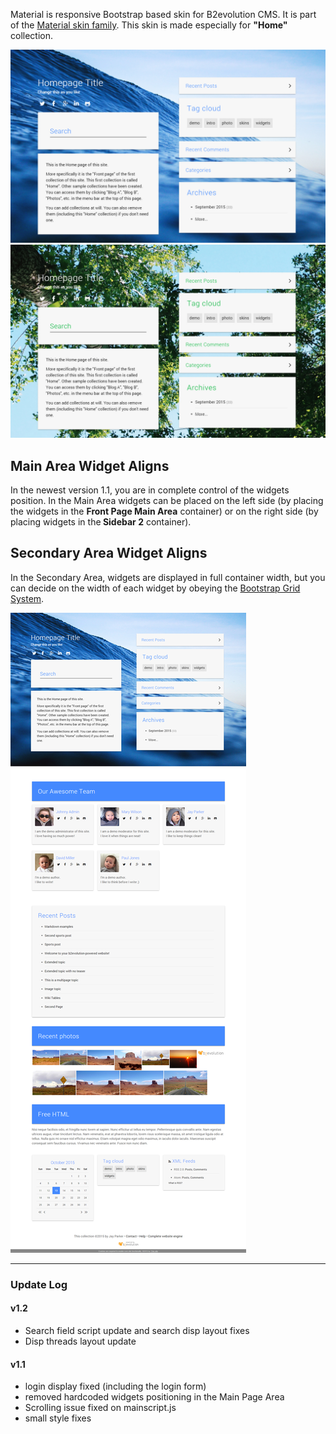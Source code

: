 Material is responsive Bootstrap based skin for B2evolution CMS. It is part of the <a href="http://skins.b2evolution.net/material:">Material skin family</a>.
This skin is made especially for <strong>"Home"</strong> collection.

![disp=front](skinshot.jpg)
![disp=front](skinshot_1.jpg)

## Main Area Widget Aligns
In the newest version 1.1, you are in complete control of the widgets position. In the Main Area widgets can be placed on the left side (by placing the widgets in the <strong>Front Page Main Area</strong> container) or on the right side (by placing widgets in the<strong> Sidebar 2</strong> container).

## Secondary Area Widget Aligns
In the Secondary Area, widgets are displayed in full container width, but you can decide on the width of each widget by obeying the <a href="https://getbootstrap.com/examples/grid/" title="Bootstrap Grid System Explanation">Bootstrap Grid System</a>.

![disp=front](skinshot_front.jpg)

--- 

### Update Log

#### v1.2
- Search field script update and search disp layout fixes
- Disp threads layout update

#### v1.1
- login display fixed (including the login form)
- removed hardcoded widgets positioning in the Main Page Area
- Scrolling issue fixed on mainscript.js
- small style fixes
